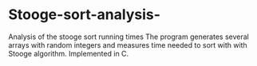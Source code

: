 # Stooge-sort-analysis-
Analysis of the stooge sort running times
The program generates several arrays with random integers and measures time needed to sort with with Stooge algorithm.
Implemented in C.

